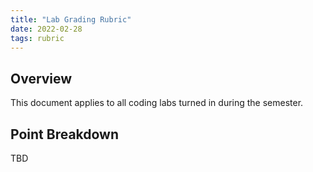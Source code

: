 ```yaml
---
title: "Lab Grading Rubric"
date: 2022-02-28
tags: rubric
---
```


## Overview

This document applies to all coding labs turned in during the semester.

## Point Breakdown

TBD

